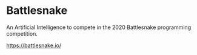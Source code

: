 # Battlesnake

An Artificial Intelligence to compete in the 2020 Battlesnake programming competition.

https://battlesnake.io/
